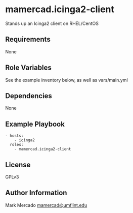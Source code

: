 mamercad.icinga2-client
=======================

Stands up an Icinga2 client on RHEL/CentOS

Requirements
------------

None

Role Variables
--------------

See the example inventory below, as well as vars/main.yml

Dependencies
------------

None

Example Playbook
----------------

    - hosts:
        - icinga2
      roles:
        - mamercad.icinga2-client

License
-------

GPLv3

Author Information
------------------

Mark Mercado <mamercad@umflint.edu>

